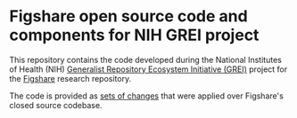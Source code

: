 # Figshare open source code and components for NIH GREI project

This repository contains the code developed during the National Institutes of Health (NIH) 
[Generalist Repository Ecosystem Initiative (GREI)](https://datascience.nih.gov/data-ecosystem/generalist-repository-ecosystem-initiative) 
project for the [Figshare](https://figshare.com/) research repository.

The code is provided as [sets of changes](https://git-scm.com/docs/git-diff) that were applied over
Figshare's closed source codebase.
